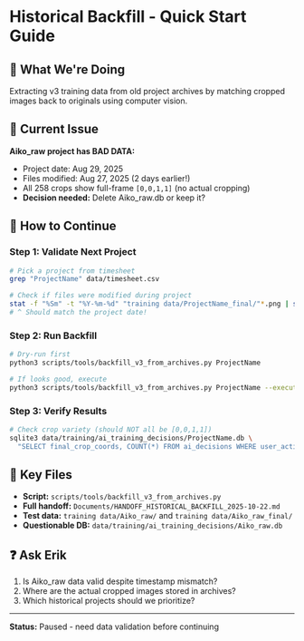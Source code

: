 # Historical Backfill - Quick Start Guide

## 🎯 What We're Doing
Extracting v3 training data from old project archives by matching cropped images back to originals using computer vision.

## 🚨 Current Issue
**Aiko_raw project has BAD DATA:**
- Project date: Aug 29, 2025
- Files modified: Aug 27, 2025 (2 days earlier!)
- All 258 crops show full-frame `[0,0,1,1]` (no actual cropping)
- **Decision needed:** Delete Aiko_raw.db or keep it?

## 📝 How to Continue

### Step 1: Validate Next Project
```bash
# Pick a project from timesheet
grep "ProjectName" data/timesheet.csv

# Check if files were modified during project
stat -f "%Sm" -t "%Y-%m-%d" "training data/ProjectName_final/"*.png | sort -u
# ^ Should match the project date!
```

### Step 2: Run Backfill
```bash
# Dry-run first
python3 scripts/tools/backfill_v3_from_archives.py ProjectName

# If looks good, execute
python3 scripts/tools/backfill_v3_from_archives.py ProjectName --execute
```

### Step 3: Verify Results
```bash
# Check crop variety (should NOT all be [0,0,1,1])
sqlite3 data/training/ai_training_decisions/ProjectName.db \
  "SELECT final_crop_coords, COUNT(*) FROM ai_decisions WHERE user_action='crop' GROUP BY final_crop_coords;"
```

## 📂 Key Files
- **Script:** `scripts/tools/backfill_v3_from_archives.py`
- **Full handoff:** `Documents/HANDOFF_HISTORICAL_BACKFILL_2025-10-22.md`
- **Test data:** `training data/Aiko_raw/` and `training data/Aiko_raw_final/`
- **Questionable DB:** `data/training/ai_training_decisions/Aiko_raw.db`

## ❓ Ask Erik
1. Is Aiko_raw data valid despite timestamp mismatch?
2. Where are the actual cropped images stored in archives?
3. Which historical projects should we prioritize?

---
**Status:** Paused - need data validation before continuing

